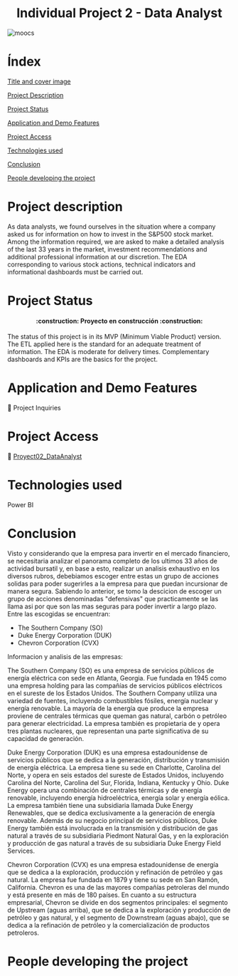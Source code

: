 <h1 align="center"> Individual Project 2 - Data Analyst </h1> 

![moocs](https://media5.manhattan-institute.org/iiif/2/sites%2Fcj%2Ffiles%2Fwhatever-happened-to-moocs.jpg/full/!99999,960/0/default.jpg)

<h1>Índex</h1>

[Title and cover image](#Individual-Project-2-Data-Analyst)

[Project Description](#project-description)

[Project Status](#Project-Status)

[Application and Demo Features](#Application-and-Demo-Features)

[Project Access](#project-access)

[Technologies used](#technologies-used)

[Conclusion](#conclusion)  

[People developing the project](#People_developing_the_project)

<h1>Project description</h1>

As data analysts, we found ourselves in the situation where a company asked us for information on how to invest in the S&P500 stock market. Among the information required, we are asked to make a detailed analysis of the last 33 years in the market, investment recommendations and additional professional information at our discretion. The EDA corresponding to various stock actions, technical indicators and informational dashboards must be carried out.

<h1>Project Status</h1>

<h4 align="center">
:construction: Proyecto en construcción :construction:
</h4>

The status of this project is in its MVP (Minimum Viable Product) version. The ETL applied here is the standard for an adequate treatment of information. The EDA is moderate for delivery times. Complementary dashboards and KPIs are the basics for the project.

<h1>Application and Demo Features</h1>

:hammer: Project Inquiries



<h1>Project Access</h1>

 📁 [Proyect02_DataAnalyst](https://github.com/LeanGJ/Proyect02_DataAnalyst)

<h1>Technologies used</h1>

Power BI

<h1>Conclusion</h1>

Visto y considerando que la empresa para invertir en el mercado financiero, se necesitaria analizar el panorama completo de los ultimos 33 años de actividad bursatil y, en base a esto, realizar un analisis exhaustivo en los diversos rubros, debebiamos escoger entre estas un grupo de acciones solidas para poder sugerirles a la empresa para que puedan incursionar de manera segura.
  Sabiendo lo anterior, se tomo la descicion de escoger un grupo de acciones denominadas "defensivas" que
practicamente se las llama asi por que son las mas seguras para poder invertir a largo plazo. Entre las escogidas se encuentran:

 * The Southern Company (SO)
 * Duke Energy Corporation (DUK)
 * Chevron Corporation (CVX)

Informacion y analisis de las empresas:

The Southern Company (SO) es una empresa de servicios públicos de energía eléctrica con sede en Atlanta, Georgia. Fue fundada en 1945 como una empresa holding para las compañías de servicios públicos eléctricos en el sureste de los Estados Unidos.
The Southern Company utiliza una variedad de fuentes, incluyendo combustibles fósiles, energía nuclear y energía renovable. La mayoría de la energía que produce la empresa proviene de centrales térmicas que queman gas natural, carbón o petróleo para generar electricidad. La empresa también es propietaria de y opera tres plantas nucleares, que representan una parte significativa de su capacidad de generación.





Duke Energy Corporation (DUK) es una empresa estadounidense de servicios públicos que se dedica a la generación, distribución y transmisión de energía eléctrica. La empresa tiene su sede en Charlotte, Carolina del Norte, y opera en seis estados del sureste de Estados Unidos, incluyendo Carolina del Norte, Carolina del Sur, Florida, Indiana, Kentucky y Ohio.
Duke Energy opera una combinación de centrales térmicas y de energía renovable, incluyendo energía hidroeléctrica, energía solar y energía eólica. La empresa también tiene una subsidiaria llamada Duke Energy Renewables, que se dedica exclusivamente a la generación de energía renovable.
Además de su negocio principal de servicios públicos, Duke Energy también está involucrada en la transmisión y distribución de gas natural a través de su subsidiaria Piedmont Natural Gas, y en la exploración y producción de gas natural a través de su subsidiaria Duke Energy Field Services.  





Chevron Corporation (CVX) es una empresa estadounidense de energía que se dedica a la exploración, producción y refinación de petróleo y gas natural. La empresa fue fundada en 1879 y tiene su sede en San Ramón, California.
Chevron es una de las mayores compañías petroleras del mundo y está presente en más de 180 países.
En cuanto a su estructura empresarial, Chevron se divide en dos segmentos principales: el segmento de Upstream (aguas arriba), que se dedica a la exploración y producción de petróleo y gas natural, y el segmento de Downstream (aguas abajo), que se dedica a la refinación de petróleo y la comercialización de productos petroleros.

<h1>People developing the project</h1>
